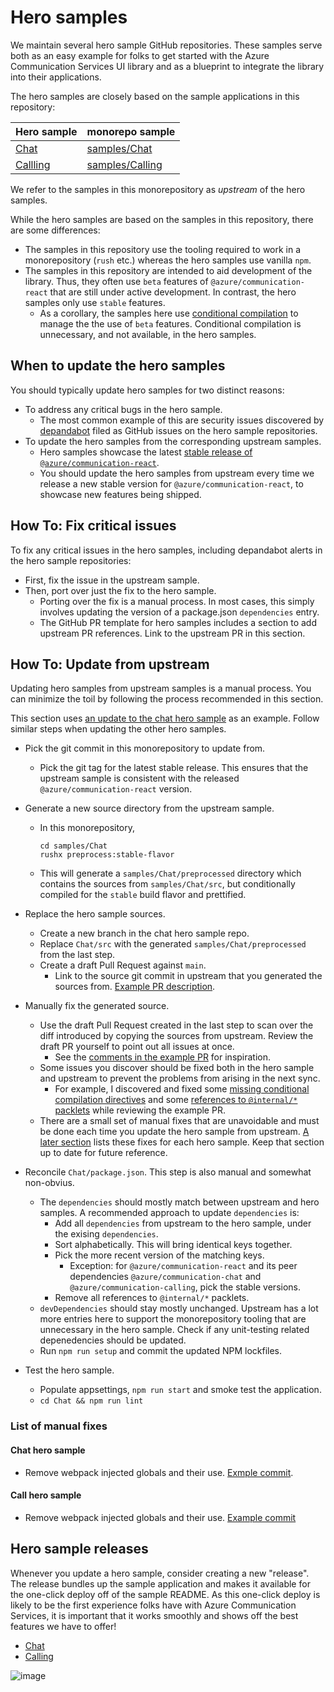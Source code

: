# Hero samples

We maintain several hero sample GitHub repositories. These samples serve both as an easy example for folks to get started with the Azure Communication Services UI library and as a blueprint to integrate the library into their applications.

The hero samples are closely based on the sample applications in this repository:

| Hero sample                        | monorepo sample                         |
| --                                 | --                                      |
| [Chat][hero-chat]                  | [samples/Chat][samples-chat]            |
| [Callling][hero-calling]           | [samples/Calling][samples-calling]      |

We refer to the samples in this monorepository as _upstream_ of the hero samples.

While the hero samples are based on the samples in this repository, there are some differences:

- The samples in this repository use the tooling required to work in a monorepository (`rush` etc.) whereas the hero samples use vanilla `npm`.
- The samples in this repository are intended to aid development of the library. Thus, they often use `beta` features of `@azure/communication-react` that are still under active development. In contrast, the hero samples only use `stable` features.
  - As a corollary, the samples here use [conditional compilation](../references/beta-only-features.md) to manage the the use of `beta` features. Conditional compilation is unnecessary, and not available, in the hero samples.

[hero-chat]: https://github.com/Azure-Samples/communication-services-web-chat-hero
[hero-calling]: https://github.com/Azure-Samples/communication-services-web-calling-hero
[samples-chat]: ../../samples/Chat/
[samples-calling]: ../../samples/Calling/

## When to update the hero samples

You should typically update hero samples for two distinct reasons:

- To address any critical bugs in the hero sample.
  - The most common example of this are security issues discovered by [depandabot](https://github.com/dependabot) filed as GitHub issues on the hero sample repositories.
- To update the hero samples from the corresponding upstream samples.
  - Hero samples showcase the latest [stable release of `@azure/communication-react`](https://www.npmjs.com/package/@azure/communication-react).
  - You should update the hero samples from upstream every time we release a new stable version for `@azure/communication-react`, to showcase new features being shipped.


## How To: Fix critical issues

To fix any critical issues in the hero samples, including depandabot alerts in the hero sample repositories:

- First, fix the issue in the upstream sample.
- Then, port over just the fix to the hero sample.
  - Porting over the fix is a manual process. In most cases, this simply involves updating the version of a package.json `dependencies` entry.
  - The GitHub PR template for hero samples includes a section to add upstream PR references. Link to the upstream PR in this section.


## How To: Update from upstream

Updating hero samples from upstream samples is a manual process. You can minimize the toil by following the process recommended in this section.

This section uses [an update to the chat hero sample](https://github.com/Azure-Samples/communication-services-web-chat-hero/pull/69) as an example. Follow similar steps when updating the other hero samples.

- Pick the git commit in this monorepository to update from.
  - Pick the git tag for the latest stable release. This ensures that the upstream sample is consistent with the released `@azure/communication-react` version.

- Generate a new source directory from the upstream sample.
  - In this monorepository,
    ```
    cd samples/Chat
    rushx preprocess:stable-flavor
    ```
  - This will generate a `samples/Chat/preprocessed` directory which contains the sources from `samples/Chat/src`, but conditionally compiled for the `stable` build flavor and prettified.

- Replace the hero sample sources.
  - Create a new branch in the chat hero sample repo.
  - Replace `Chat/src` with the generated `samples/Chat/preprocessed` from the last step.
  - Create a draft Pull Request against `main`.
    - Link to the source git commit in upstream that you generated the sources from. [Example PR description](https://github.com/Azure-Samples/communication-services-web-chat-hero/pull/69).

- Manually fix the generated source.
  - Use the draft Pull Request created in the last step to scan over the diff introduced by copying the sources from upstream. Review the draft PR yourself to point out all issues at once.
    - See the [comments in the example PR]((https://github.com/Azure-Samples/communication-services-web-chat-hero/pull/69)) for inspiration.
  - Some issues you discover should be fixed both in the hero sample and upstream to prevent the problems from arising in the next sync.
    - For example, I discovered and fixed some [missing conditional compilation directives](https://github.com/Azure/communication-ui-library/pull/2132) and some [references to `@internal/*` packlets](https://github.com/Azure/communication-ui-library/pull/2133) while reviewing the example PR.
  - There are a small set of manual fixes that are unavoidable and must be done each time you update the hero sample from upstream. [A later section](#list-of-manual-fixes) lists these fixes for each hero sample. Keep that section up to date for future reference.

- Reconcile `Chat/package.json`. This step is also manual and somewhat non-obvius.
  - The `dependencies` should mostly match between upstream and hero samples. A recommended approach to update `dependencies` is:
    - Add all `dependencies` from upstream to the hero sample, under the exising `dependencies`.
    - Sort alphabetically. This will bring identical keys together.
    - Pick the more recent version of the matching keys.
      - Exception: for `@azure/communication-react` and its peer dependencies `@azure/communication-chat` and `@azure/communication-calling`, pick the stable versions.
    - Remove all references to `@internal/*` packlets.
  - `devDependencies` should stay mostly unchanged. Upstream has a lot more entries here to support the monorepository tooling that are unnecessary in the hero sample. Check if any unit-testing related depenedencies should be updated.
  - Run `npm run setup` and commit the updated NPM lockfiles.

- Test the hero sample.
  - Populate appsettings, `npm run start` and smoke test the application.
  - `cd Chat && npm run lint`


### List of manual fixes

#### Chat hero sample

- Remove webpack injected globals and their use. [Exmple commit](https://github.com/Azure-Samples/communication-services-web-chat-hero/pull/69/commits/428bebd38de26678ecdede16051bcd309e4cadff).

#### Call hero sample

- Remove webpack injected globals and their use. [Example commit](https://github.com/Azure-Samples/communication-services-web-calling-hero/pull/154/commits/6d3a2854bdef06bc8304d6c11ad086facb8c4286)

## Hero sample releases

Whenever you update a hero sample, consider creating a new "release". The release bundles up the sample application and makes it available for the one-click deploy off of the sample README. As this one-click deploy is likely to be the first experience folks have with Azure Communication Services, it is important that it works smoothly and shows off the best features we have to offer!

* [Chat](https://github.com/Azure-Samples/communication-services-web-chat-hero/releases)
* [Calling](https://github.com/Azure-Samples/communication-services-web-calling-hero/releases)

![image](https://user-images.githubusercontent.com/82062616/199340693-634f7a6f-c066-40ad-a2fd-b32f2523238c.png)
